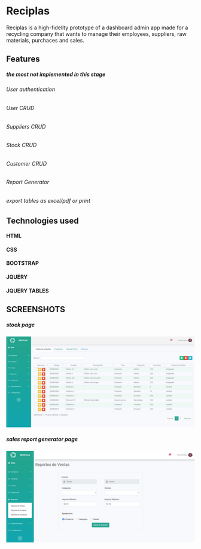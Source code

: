 # Reciplas
Reciplas is a high-fidelity prototype of a dashboard admin app made for a recycling company that wants to manage their employees, suppliers, raw materials, purchaces and sales.

## Features
##### the most not implemented in this stage 

###### User authentication
###### User CRUD 
###### Suppliers CRUD
###### Stock CRUD
###### Customer CRUD
###### Report Generator
###### export tables as excel/pdf or print 

## Technologies used

#### HTML
#### CSS
#### BOOTSTRAP
#### JQUERY
#### JQUERY TABLES 

## SCREENSHOTS
##### stock page 
![](screenshots/stockPage.jpg? "Stock Page")

##### sales report generator page
![](screenshots/sellsReportPage.jpg? "Stock Page")



